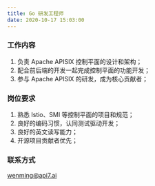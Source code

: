 ```yaml
---
title: Go 研发工程师
date: 2020-10-17 15:03:00
---
```

### 工作内容

1. 负责 Apache APISIX 控制平面的设计和架构；
2. 配合前后端的开发一起完成控制平面的功能开发；
3. 参与 Apache APISIX 的研发，成为核心贡献者；

### 岗位要求

1. 熟悉 Istio、SMI 等控制平面的项目和规范；
2. 良好的编码习惯，认同测试驱动开发；
3. 良好的英文读写能力；
4. 开源项目贡献者优先；

### 联系方式

[wenming@api7.ai](mailto:wenming@api7.ai)
